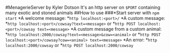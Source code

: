 #MenagerieServer by Kyler Dotson
It's an http server on `$PORT` containing many exotic and stoned animals
##How to use
###*Start server with `npm start`
*A welcome message:
  *`http localhost:<port>/`
*A custom message:
  *`http localhost:<port>/cowsay?text=<message>` or
  *`http POST localhost:<port>/cowsay text=<message>`
*A custom message from a custom animal:
  *`http localhost:2000/cowsay?text=<message>&cow=<animal>` or
  *`http POST localhost:<port>/cowsay?cow=<animal> text=<message>`
*An error:
  *`http localhost:2000/cowsay` or
  *`http POST localhost:2000/cowsay`
